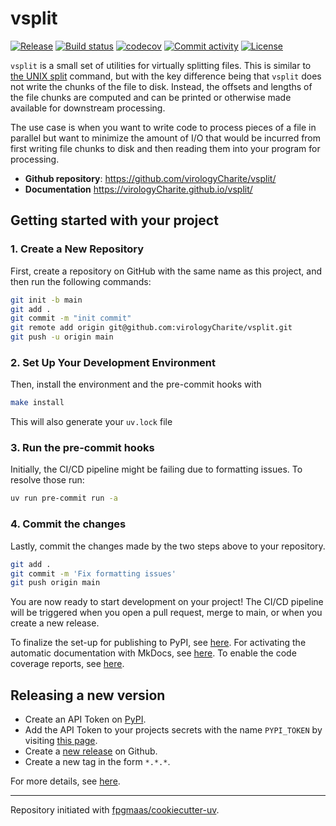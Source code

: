 # vsplit

[![Release](https://img.shields.io/github/v/release/virologyCharite/vsplit)](https://img.shields.io/github/v/release/virologyCharite/vsplit)
[![Build status](https://img.shields.io/github/actions/workflow/status/virologyCharite/vsplit/main.yml?branch=main)](https://github.com/virologyCharite/vsplit/actions/workflows/main.yml?query=branch%3Amain)
[![codecov](https://codecov.io/gh/virologyCharite/vsplit/branch/main/graph/badge.svg)](https://codecov.io/gh/virologyCharite/vsplit)
[![Commit activity](https://img.shields.io/github/commit-activity/m/virologyCharite/vsplit)](https://img.shields.io/github/commit-activity/m/virologyCharite/vsplit)
[![License](https://img.shields.io/github/license/virologyCharite/vsplit)](https://img.shields.io/github/license/virologyCharite/vsplit)

`vsplit` is a small set of utilities for virtually splitting files. This is
similar to [the UNIX split](https://en.wikipedia.org/wiki/Split_(Unix))
command, but with the key difference being that `vsplit` does not write the
chunks of the file to disk.  Instead, the offsets and lengths of the file
chunks are computed and can be printed or otherwise made available for
downstream processing.

The use case is when you want to write code to process pieces of a file in
parallel but want to minimize the amount of I/O that would be incurred from
first writing file chunks to disk and then reading them into your program for
processing.


- **Github repository**: <https://github.com/virologyCharite/vsplit/>
- **Documentation** <https://virologyCharite.github.io/vsplit/>

## Getting started with your project

### 1. Create a New Repository

First, create a repository on GitHub with the same name as this project, and then run the following commands:

```bash
git init -b main
git add .
git commit -m "init commit"
git remote add origin git@github.com:virologyCharite/vsplit.git
git push -u origin main
```

### 2. Set Up Your Development Environment

Then, install the environment and the pre-commit hooks with

```bash
make install
```

This will also generate your `uv.lock` file

### 3. Run the pre-commit hooks

Initially, the CI/CD pipeline might be failing due to formatting issues. To resolve those run:

```bash
uv run pre-commit run -a
```

### 4. Commit the changes

Lastly, commit the changes made by the two steps above to your repository.

```bash
git add .
git commit -m 'Fix formatting issues'
git push origin main
```

You are now ready to start development on your project!
The CI/CD pipeline will be triggered when you open a pull request, merge to main, or when you create a new release.

To finalize the set-up for publishing to PyPI, see [here](https://fpgmaas.github.io/cookiecutter-uv/features/publishing/#set-up-for-pypi).
For activating the automatic documentation with MkDocs, see [here](https://fpgmaas.github.io/cookiecutter-uv/features/mkdocs/#enabling-the-documentation-on-github).
To enable the code coverage reports, see [here](https://fpgmaas.github.io/cookiecutter-uv/features/codecov/).

## Releasing a new version

- Create an API Token on [PyPI](https://pypi.org/).
- Add the API Token to your projects secrets with the name `PYPI_TOKEN` by visiting [this page](https://github.com/virologyCharite/vsplit/settings/secrets/actions/new).
- Create a [new release](https://github.com/virologyCharite/vsplit/releases/new) on Github.
- Create a new tag in the form `*.*.*`.

For more details, see [here](https://fpgmaas.github.io/cookiecutter-uv/features/cicd/#how-to-trigger-a-release).

---

Repository initiated with [fpgmaas/cookiecutter-uv](https://github.com/fpgmaas/cookiecutter-uv).
